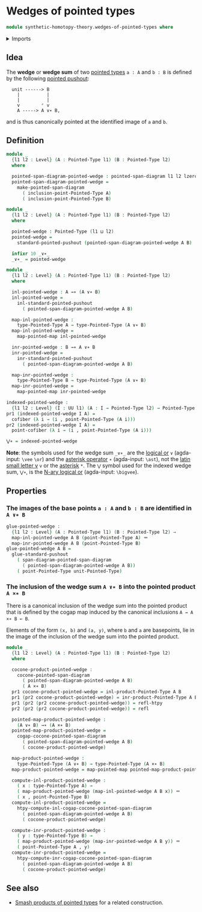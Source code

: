# Wedges of pointed types

```agda
module synthetic-homotopy-theory.wedges-of-pointed-types where
```

<details><summary>Imports</summary>

```agda
open import foundation.dependent-pair-types
open import foundation.homotopies
open import foundation.identity-types
open import foundation.universe-levels

open import structured-types.pointed-cartesian-product-types
open import structured-types.pointed-maps
open import structured-types.pointed-span-diagrams
open import structured-types.pointed-types
open import structured-types.pointed-unit-type

open import synthetic-homotopy-theory.cocones-under-pointed-span-diagrams
open import synthetic-homotopy-theory.cofibers
open import synthetic-homotopy-theory.pushouts
open import synthetic-homotopy-theory.pushouts-of-pointed-types
```

</details>

## Idea

The **wedge** or **wedge sum** of two
[pointed types](structured-types.pointed-types.md) `a : A` and `b : B` is
defined by the following
[pointed pushout](synthetic-homotopy-theory.pushouts-of-pointed-types.md):

```text
  unit ------> B
    |          |
    |          |
    v        ⌜ v
    A -----> A ∨∗ B,
```

and is thus canonically pointed at the identified image of `a` and `b`.

## Definition

```agda
module _
  {l1 l2 : Level} (A : Pointed-Type l1) (B : Pointed-Type l2)
  where

  pointed-span-diagram-pointed-wedge : pointed-span-diagram l1 l2 lzero
  pointed-span-diagram-pointed-wedge =
    make-pointed-span-diagram
      ( inclusion-point-Pointed-Type A)
      ( inclusion-point-Pointed-Type B)

module _
  {l1 l2 : Level} (A : Pointed-Type l1) (B : Pointed-Type l2)
  where

  pointed-wedge : Pointed-Type (l1 ⊔ l2)
  pointed-wedge =
    standard-pointed-pushout (pointed-span-diagram-pointed-wedge A B)

  infixr 10 _∨∗_
  _∨∗_ = pointed-wedge

module _
  {l1 l2 : Level} (A : Pointed-Type l1) (B : Pointed-Type l2)
  where

  inl-pointed-wedge : A →∗ (A ∨∗ B)
  inl-pointed-wedge =
    inl-standard-pointed-pushout
      ( pointed-span-diagram-pointed-wedge A B)

  map-inl-pointed-wedge :
    type-Pointed-Type A → type-Pointed-Type (A ∨∗ B)
  map-inl-pointed-wedge =
    map-pointed-map inl-pointed-wedge

  inr-pointed-wedge : B →∗ A ∨∗ B
  inr-pointed-wedge =
    inr-standard-pointed-pushout
      ( pointed-span-diagram-pointed-wedge A B)

  map-inr-pointed-wedge :
    type-Pointed-Type B → type-Pointed-Type (A ∨∗ B)
  map-inr-pointed-wedge =
    map-pointed-map inr-pointed-wedge

indexed-pointed-wedge :
  {l1 l2 : Level} (I : UU l1) (A : I → Pointed-Type l2) → Pointed-Type (l1 ⊔ l2)
pr1 (indexed-pointed-wedge I A) =
  cofiber (λ i → (i , point-Pointed-Type (A i)))
pr2 (indexed-pointed-wedge I A) =
  point-cofiber (λ i → (i , point-Pointed-Type (A i)))

⋁∗ = indexed-pointed-wedge
```

**Note**: the symbols used for the wedge sum `_∨∗_` are the
[logical or](https://codepoints.net/U+2228) `∨` (agda-input: `\vee` `\or`) and
the [asterisk operator](https://codepoints.net/U+2217) `∗` (agda-input: `\ast`),
not the [latin small letter v](https://codepoints.net/U+0076) `v` or the
[asterisk](https://codepoints.net/U+002A) `*`. The `⋁` symbol used for the
indexed wedge sum, `⋁∗`, is the
[N-ary logical or](https://codepoints.net/U+22C1) (agda-input: `\bigvee`).

## Properties

### The images of the base points `a : A` and `b : B` are identified in `A ∨∗ B`

```agda
glue-pointed-wedge :
  {l1 l2 : Level} (A : Pointed-Type l1) (B : Pointed-Type l2) →
  map-inl-pointed-wedge A B (point-Pointed-Type A) ＝
  map-inr-pointed-wedge A B (point-Pointed-Type B)
glue-pointed-wedge A B =
  glue-standard-pushout
    ( span-diagram-pointed-span-diagram
      ( pointed-span-diagram-pointed-wedge A B))
    ( point-Pointed-Type unit-Pointed-Type)
```

### The inclusion of the wedge sum `A ∨∗ B` into the pointed product `A ×∗ B`

There is a canonical inclusion of the wedge sum into the pointed product that is
defined by the cogap map induced by the canonical inclusions `A → A ×∗ B ← B`.

Elements of the form `(x, b)` and `(a, y)`, where `b` and `a` are basepoints,
lie in the image of the inclusion of the wedge sum into the pointed product.

```agda
module _
  {l1 l2 : Level} (A : Pointed-Type l1) (B : Pointed-Type l2)
  where

  cocone-product-pointed-wedge :
    cocone-pointed-span-diagram
      ( pointed-span-diagram-pointed-wedge A B)
      ( A ×∗ B)
  pr1 cocone-product-pointed-wedge = inl-product-Pointed-Type A B
  pr1 (pr2 cocone-product-pointed-wedge) = inr-product-Pointed-Type A B
  pr1 (pr2 (pr2 cocone-product-pointed-wedge)) = refl-htpy
  pr2 (pr2 (pr2 cocone-product-pointed-wedge)) = refl

  pointed-map-product-pointed-wedge :
    (A ∨∗ B) →∗ (A ×∗ B)
  pointed-map-product-pointed-wedge =
    cogap-cocone-pointed-span-diagram
      ( pointed-span-diagram-pointed-wedge A B)
      ( cocone-product-pointed-wedge)

  map-product-pointed-wedge :
    type-Pointed-Type (A ∨∗ B) → type-Pointed-Type (A ×∗ B)
  map-product-pointed-wedge = map-pointed-map pointed-map-product-pointed-wedge

  compute-inl-product-pointed-wedge :
    ( x : type-Pointed-Type A) →
    ( map-product-pointed-wedge (map-inl-pointed-wedge A B x)) ＝
    ( x , point-Pointed-Type B)
  compute-inl-product-pointed-wedge =
    htpy-compute-inl-cogap-cocone-pointed-span-diagram
      ( pointed-span-diagram-pointed-wedge A B)
      ( cocone-product-pointed-wedge)

  compute-inr-product-pointed-wedge :
    ( y : type-Pointed-Type B) →
    ( map-product-pointed-wedge (map-inr-pointed-wedge A B y)) ＝
    ( point-Pointed-Type A , y)
  compute-inr-product-pointed-wedge =
    htpy-compute-inr-cogap-cocone-pointed-span-diagram
      ( pointed-span-diagram-pointed-wedge A B)
      ( cocone-product-pointed-wedge)
```

## See also

- [Smash products of pointed types](synthetic-homotopy-theory.smash-products-of-pointed-types.md)
  for a related construction.
